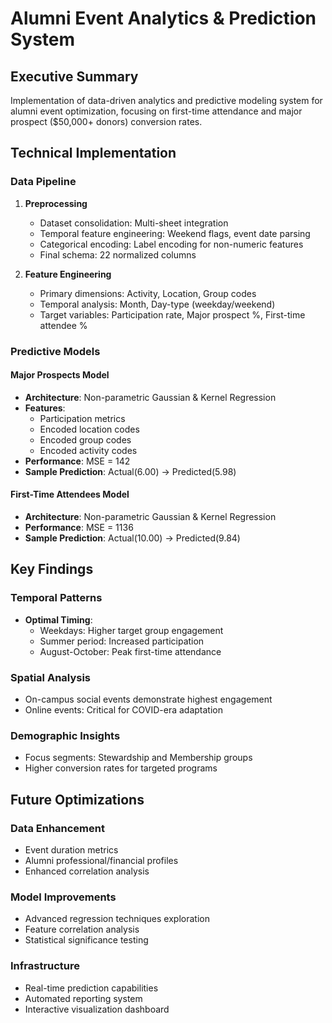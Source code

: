 # Alumni Event Analytics & Prediction System

## Executive Summary
Implementation of data-driven analytics and predictive modeling system for alumni event optimization, focusing on first-time attendance and major prospect ($50,000+ donors) conversion rates.

## Technical Implementation

### Data Pipeline
1. **Preprocessing**
   - Dataset consolidation: Multi-sheet integration
   - Temporal feature engineering: Weekend flags, event date parsing
   - Categorical encoding: Label encoding for non-numeric features
   - Final schema: 22 normalized columns

2. **Feature Engineering**
   - Primary dimensions: Activity, Location, Group codes
   - Temporal analysis: Month, Day-type (weekday/weekend)
   - Target variables: Participation rate, Major prospect %, First-time attendee %

### Predictive Models

#### Major Prospects Model
- **Architecture**: Non-parametric Gaussian & Kernel Regression
- **Features**:
  - Participation metrics
  - Encoded location codes
  - Encoded group codes
  - Encoded activity codes
- **Performance**: MSE = 142
- **Sample Prediction**: Actual(6.00) → Predicted(5.98)

#### First-Time Attendees Model
- **Architecture**: Non-parametric Gaussian & Kernel Regression
- **Performance**: MSE = 1136
- **Sample Prediction**: Actual(10.00) → Predicted(9.84)

## Key Findings

### Temporal Patterns
- **Optimal Timing**:
  - Weekdays: Higher target group engagement
  - Summer period: Increased participation
  - August-October: Peak first-time attendance

### Spatial Analysis
- On-campus social events demonstrate highest engagement
- Online events: Critical for COVID-era adaptation

### Demographic Insights
- Focus segments: Stewardship and Membership groups
- Higher conversion rates for targeted programs

## Future Optimizations

### Data Enhancement
- Event duration metrics
- Alumni professional/financial profiles
- Enhanced correlation analysis

### Model Improvements
- Advanced regression techniques exploration
- Feature correlation analysis
- Statistical significance testing

### Infrastructure
- Real-time prediction capabilities
- Automated reporting system
- Interactive visualization dashboard
